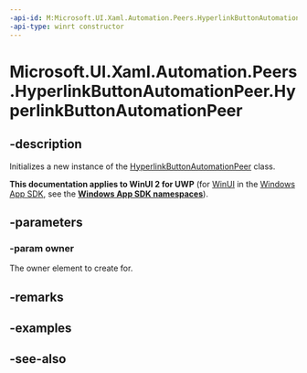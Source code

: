 ```yaml
---
-api-id: M:Microsoft.UI.Xaml.Automation.Peers.HyperlinkButtonAutomationPeer.#ctor(Microsoft.UI.Xaml.Controls.HyperlinkButton)
-api-type: winrt constructor
---
```


<!-- Method syntax
public HyperlinkButtonAutomationPeer(Windows.UI.Xaml.Controls.HyperlinkButton owner)
-->

# Microsoft.UI.Xaml.Automation.Peers.HyperlinkButtonAutomationPeer.HyperlinkButtonAutomationPeer

## -description
Initializes a new instance of the [HyperlinkButtonAutomationPeer](hyperlinkbuttonautomationpeer.md) class.

**This documentation applies to WinUI 2 for UWP** (for [WinUI](/windows/apps/winui/winui3/) in the [Windows App SDK](/windows/apps/windows-app-sdk/), see the **[Windows App SDK namespaces](/windows/windows-app-sdk/api/winrt/)**).

## -parameters
### -param owner
The owner element to create for.

## -remarks

## -examples

## -see-also
